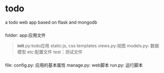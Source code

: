 todo
====
a todo web app based on flask and mongodb
###
folder:
app:应用文件
  >__init__.py:todo应用
  >static:js, css
  >templates
  >views.py:视图
  >models.py: 数据模型
etc:配置文件
test：测试文件
###

###
file:
config.py: 应用的基本属性
manage.py: web脚本
run.py: 运行脚本
###
